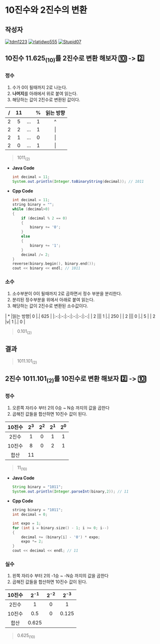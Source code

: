 # **10진수와 2진수의 변환**

## 작성자
[![tdm1223](https://avatars1.githubusercontent.com/u/21440957?s=100&v=4)](https://github.com/tdm1223)
[![rlatjdwo555](https://avatars0.githubusercontent.com/u/28692938?s=100&v=4)](https://github.com/rlatjdwo555)
[![Stupid07](https://avatars1.githubusercontent.com/u/35564566?s=100&v=4)](https://github.com/Stupid07)

## 10진수 11.625<sub>(10)</sub>를 2진수로 변환 해보자 :keycap_ten: -> :two:
### 정수
1) 수가 0이 될때까지 2로 나눈다.
2) **나머지**를 아래에서 위로 붙여 읽는다.
3) 해당하는 값이 2진수로 변환된 값이다.

| / | 11|   | % | 읽는 방향  | 
|:-:|:-:|:-:|:-:|:-:|
| 2 | 5 |...| 1 | ^ |
| 2 | 2 |...| 1 | \||
| 2 | 1 |...| 0 | \||
| 2 | 0 |...| 1 | \||

> 1011<sub>(2)</sub>

- **Java Code**
    ```java  
    int decimal = 11;
    System.out.println(Integer.toBinaryString(decimal)); // 1011
    ```
- **Cpp Code**
    ```cpp
    int decimal = 11;
	string binary = "";
	while (decimal>0)
	{
		if (decimal % 2 == 0)
		{
		    binary += '0';
		}
		else
		{
		    binary += '1';
		}
		decimal /= 2;
	}
	reverse(binary.begin(), binary.end());
	cout << binary << endl; // 1011
    ```
### 소수
1) 소수부분이 0이 될때까지 2로 곱하면서 정수 부분을 분리한다.
2) 분리된 정수부분을 위에서 아래로 붙여 읽는다.
3) 해당하는 값이 2진수로 변환된 소수값이다.

| * |읽는 방향| 0 |.| 625 |
|:-:|:-:|:-:|:-:|:-:|:-:|
| 2 |\|| 1 |.| 250 |
| 2 |\|| 0 |.| 5 |
| 2 |v| 1 |.| 0 |

> 0.101<sub>(2)</sub>

## 결과
> 1011.101<sub>(2)</sub>

## 2진수 1011.101<sub>(2)</sub>를 10진수로 변환 해보자 :two: -> :keycap_ten:
### 정수
1) 오른쪽 자리수 부터 2의 0승 ~ N승 까지의 값을 곱한다
2) 곱해진 값들을 합산하면 10진수 값이 된다.

|10진수| 2<sup>3</sup> | 2<sup>2</sup> | 2<sup>1</sup> | 2<sup>0</sup>|
|:--:|:--:|:--:|:--:|:--:|
|2진수| 1 | 0 | 1 | 1 |
|10진수| 8 | 0 | 2 | 1 |
|합산 | 11 |  |  |  |

> 11<sub>(10)</sub>

- **Java Code**
    ```java 
    String binary = "1011";
    System.out.println(Integer.parseInt(binary,2)); // 11
    ```
- **Cpp Code**
    ```cpp
    string binary = "1011";
	int decimal = 0;
    
    int expo = 1;
	for (int i = binary.size() - 1; i >= 0; i--)
	{
		decimal += (binary[i] - '0') * expo;
		expo *= 2;
	}
	cout << decimal << endl; // 11
    ```
### 실수
1) 왼쪽 자리수 부터 2의 -1승 ~ -N승 까지의 값을 곱한다
2) 곱해진 값들을 합산하면 10진수 값이 된다.

|10진수 |2<sup>-1</sup> | 2<sup>-2</sup> | 2<sup>-3</sup> | 
|:--:|:--:|:--:|:--:|
| 2진수 | 1 | 0 | 1 | 
| 10진수 | 0.5 | 0 | 0.125 |
| 합산 | 0.625 |  |  | 

> 0.625<sub>(10)</sub>
